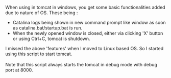 When using in tomcat in windows, you get some basic functionalities added due to nature of OS. These being :<br>
<ul>
	<li>Catalina logs being shown in new command prompt like window as soon as catalina.bat/startup.bat is run.</li>
	<li>When the newly opened window is closed, either via clicking 'X' button or using Ctrl+C, tomcat is shutdown.</li>
</ul>

I missed the above 'features' when I moved to Linux based OS. So I started using this script to start tomcat.<br/><br/>
Note that this script always starts the tomcat in debug mode with debug port at 8000.</br>
